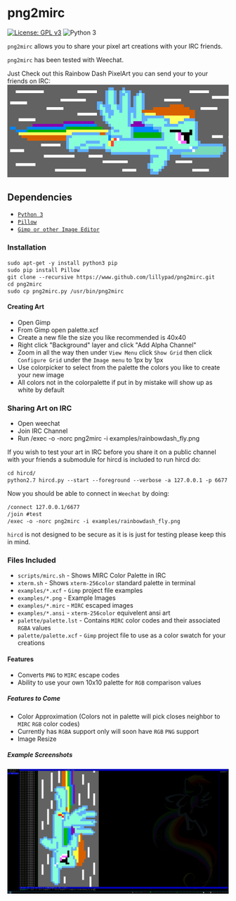 # png2mirc #
[![License: GPL v3](https://img.shields.io/badge/License-GPL%20v3-blue.svg)](http://www.gnu.org/licenses/gpl-3.0) ![Python 3](https://img.shields.io/badge/Python-3-brightgreen.svg)

`png2mirc` allows you to share your pixel art creations with your IRC friends.

`png2mirc` has been tested with Weechat.

Just Check out this Rainbow Dash PixelArt you can send your to your friends on IRC:
![rainbowdash](docs/imgs/rainbowdash_fly.png)

## Dependencies ##
- [`Python 3`](https://www.python.org)
- [`Pillow`](https://python-pillow.org/)
- [`Gimp or other Image Editor`](https://www.gimp.org/)

### Installation ###
```
sudo apt-get -y install python3 pip
sudo pip install Pillow
git clone --recursive https://www.github.com/lillypad/png2mirc.git
cd png2mirc
sudo cp png2mirc.py /usr/bin/png2mirc
```

#### Creating Art ####
- Open Gimp
- From Gimp open palette.xcf
- Create a new file the size you like recommended is 40x40
- Right click "Background" layer and click "Add Alpha Channel"
- Zoom in all the way then under `View Menu` click `Show Grid` then click `Configure Grid` under the `Image menu` to 1px by 1px
- Use colorpicker to select from the palette the colors you like to create your new image
- All colors not in the colorpalette if put in by mistake will show up as white by default

### Sharing Art on IRC ###
- Open weechat
- Join IRC Channel
- Run /exec -o -norc png2mirc -i examples/rainbowdash_fly.png

If you wish to test your art in IRC before you share it on a public channel with your friends a submodule for hircd is included to run hircd do:
```
cd hircd/
python2.7 hircd.py --start --foreground --verbose -a 127.0.0.1 -p 6677
```

Now you should be able to connect in `Weechat` by doing:
```
/connect 127.0.0.1/6677
/join #test
/exec -o -norc png2mirc -i examples/rainbowdash_fly.png
```

`hircd` is not designed to be secure as it is is just for testing please keep this in mind.

### Files Included ###
- `scripts/mirc.sh` - Shows MIRC Color Palette in IRC
- `xterm.sh` - Shows `xterm-256color` standard palette in terminal
- `examples/*.xcf` - `Gimp` project file examples
- `examples/*.png` - Example Images
- `examples/*.mirc` - `MIRC` escaped images
- `examples/*.ansi` - `xterm-256color` equivelent ansi art
- `palette/palette.lst` - Contains `MIRC` color codes and their associated `RGBA` values
- `palette/palette.xcf` - `Gimp` project file to use as a color swatch for your creations

#### Features ####
- Converts `PNG` to `MIRC` escape codes
- Ability to use your own 10x10 palette for `RGB` comparison values

##### Features to Come #####
- Color Approximation (Colors not in palette will pick closes neighbor to `MIRC` `RGB` color codes)
- Currently has `RGBA` support only will soon have `RGB` `PNG` support
- Image Resize

##### Example Screenshots #####
![RainbowDash](docs/imgs/screenshot_1.png)
